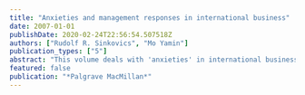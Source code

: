 ```yaml
---
title: "Anxieties and management responses in international business"
date: 2007-01-01
publishDate: 2020-02-24T22:56:54.507518Z
authors: ["Rudolf R. Sinkovics", "Mo Yamin"]
publication_types: ["5"]
abstract: "This volume deals with 'anxieties' in international business and their managerial ramifications. A key actor in the international business environment is the multinational enterprise (MNE) and one can make the case that the organization and politics of the MNE is a potential pool of anxiety. Anxieties are also manifest from the perspectives of countries and localities impacted by MNC activities and investment. All contributions highlight the complexities of the international business environment or the managerial implication of such complexity. -- Introduction PART ONE: NETWORKS AND SUBSIDIARIES Networks: A New Paradigm in International Business History?; M.Casson Entrepreneurship Orientation; F.Ciabuschi; M.Forsgren The Role of Sales Subsidiary in MNC Innovativeness; J.Lindqvist, K.Blomqvist & S.Saarenketo PART TWO: INTERNATIONAL BUSINESSES,LOCAL MARKET INTERACTIONS AND IMPACTS Institutional Influences on Global Marketing Strategy; F.Van Eenennaam; C.M.L.Janssen & K.D.Brouthers Service Multinationals and Forward Linkages With Client Firms: The Case of IT Outsourcing in Argentina and Brazil; M.Miozzo & D.P.Grimshaw Multinationals and Economic Impacts: An Analysis of Fortune GlobaL 250 Reports; F.Fortanier & A.Kolk PART THREE: POLITICAL AND STRATEGIC INTERNATIONAL BUISNESS CHALLENGES MNCs' Actions in the Socio-Political Market: The Study of a Case with Network Approach; J-W.Lee, P.N.Ghauri & A.Hadjikhni Internationalisation Strategies Realised by Incumbent Firms as an Industry Evolves into a Global Oligopoly: The Case of the Pharmaceutical Industry; A.J.Langley, N.K.Kakabadse & S.Swailes Multinational Companies Battle Against Counterfeiting; E.Penz Expanding the International Business Agenda on International Outsourcing; J.P.Hatonen & M.Ruokonen PART FOUR: SME INTERNATIONALIZATION, ENTREPRENEURSHIP AND THE INTERNET Growth of a Greek International New Venture Across Geographic Markets and Industries; P.Dimitratos, I.Voudouris & H.Salavou Cultural Adaptation in Cross Boarder Web-Presence: An Investigation of German Companies' Domestic U.S, U.K, and Latin American Websites; R.Sinkovics Geographical Dimension: A Missing Link in the Internationalization of Born Global Firms; O.Kuivalainen; S.Sundqvist & P.Servais The Outcomes of Unsolicited International Enquiries Received by SMEs; N.S.Zhang & R.B.McNaughton"
featured: false
publication: "*Palgrave MacMillan*"
---
```



